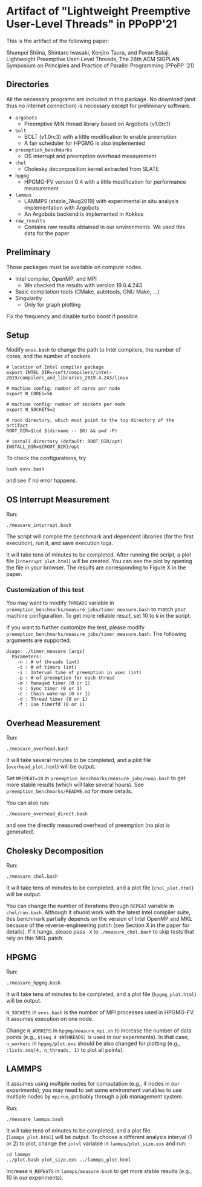 # Artifact of "Lightweight Preemptive User-Level Threads" in PPoPP'21

This is the artifact of the following paper:

Shumpei Shiina, Shintaro Iwasaki, Kenjiro Taura, and Pavan Balaji, Lightweight Preemptive User-Level Threads, The 26th ACM SIGPLAN Symposium on Principles and Practice of Parallel Programming (PPoPP '21)

## Directories

All the necessary programs are included in this package.  No download (and thus no internet connection) is necessary except for preliminary software.

- `argobots`
    - Preemptive M:N thread library based on Argobots (v1.0rc1)
- `bolt`
    - BOLT (v1.0rc3) with a little modification to enable preemption
    - A fair scheduler for HPGMG is also implemented
- `preemption_benchmarks`
    - OS interrupt and preemption overhead measurement
- `chol`
    - Cholesky decomposition kernel extracted from SLATE
- `hpgmg`
    - HPGMG-FV version 0.4 with a little modification for performance measurement
- `lammps`
    - LAMMPS (stable_7Aug2019) with experimental in situ analysis implementation with Argobots
    - An Argobots backend is implemented in Kokkos
- `raw_results`
    - Contains raw results obtained in our environments.  We used this data for the paper

## Preliminary

Those packages must be available on compute nodes.

- Intel compiler, OpenMP, and MPI
    - We checked the results with version 19.0.4.243
- Basic compilation tools (CMake, autotools, GNU Make, ...)
- Singularity
    - Only for graph plotting

Fix the frequency and disable turbo boost if possible.

## Setup

Modify `envs.bash` to change the path to Intel compilers, the number of cores, and the number of sockets.

```
# location of Intel compiler package
export INTEL_DIR=/soft/compilers/intel-2019/compilers_and_libraries_2019.4.243/linux

# machine config: number of cores per node
export N_CORES=56

# machine config: number of sockets per node
export N_SOCKETS=2

# root directory, which must point to the top directory of the artifact
ROOT_DIR=$(cd $(dirname -- $0) && pwd -P)

# install directory (default: ROOT_DIR/opt)
INSTALL_DIR=${ROOT_DIR}/opt
```

To check the configurations, try
```
bash envs.bash
```
and see if no error happens.

## OS Interrupt Measurement

Run:
```
./measure_interrupt.bash
```

The script will compile the benchmark and dependent libraries (for the first execution), run it, and save execution logs.

It will take tens of minutes to be completed.  After running the script, a plot file (`interrupt_plot.html`) will be created.
You can see the plot by opening the file in your browser.  The results are corresponding to Figure X in the paper.

### Customization of this test

You may want to modify `THREADS` variable in `preemption_benchmarks/measure_jobs/timer_measure.bash` to match your machine configuration.
To get more reliable result, set 10 to `N` in the script.

If you want to further customize the test, please modify `preemption_benchmarks/measure_jobs/timer_measure.bash`. The following arguments are supported.
```
Usage: ./timer_measure [args]
  Parameters:
    -n : # of threads (int)
    -t : # of timers (int)
    -i : Interval time of preemption in usec (int)
    -p : # of preemption for each thread
    -m : Managed timer (0 or 1)
    -s : Sync timer (0 or 1)
    -c : Chain wake-up (0 or 1)
    -d : Thread timer (0 or 1)
    -f : Use timerfd (0 or 1)
```

## Overhead Measurement

Run:
```
./measure_overhead.bash
```

It will take several minutes to be completed, and a plot file (`overhead_plot.html`) will be output.

Set `NREPEAT=10` in `preemption_benchmarks/measure_jobs/noop.bash` to get more stable results (which will take several hours).
See `preemption_benchmarks/README.md` for more details.

You can also run:
```
./measure_overhead_direct.bash
```
and see the directly measured overhead of preemption (no plot is generated).

## Cholesky Decomposition

Run:
```
./measure_chol.bash
```

It will take tens of minutes to be completed, and a plot file (`chol_plot.html`) will be output.

You can change the number of iterations through `REPEAT` variable in `chol/run.bash`.
Although it shuold work with the latest Intel compiler suite, this benchmark partially depends on the version of Intel OpenMP and MKL because of the reverse-engineering patch (see Section X in the paper for details).
If it hangs, please pass `-X` to `./measure_chol.bash` to skip tests that rely on this MKL patch.

## HPGMG

Run:
```
./measure_hpgmg.bash
```

It will take tens of minutes to be completed, and a plot file (`hpgmg_plot.html`) will be output.

`N_SOCKETS` in `envs.bash` is the number of MPI processes used in HPGMG-FV.
It assumes execution on one node.

Change `N_WORKERS` in `hpgmg/measure_mpi.sh` to increase the number of data points (e.g., `$(seq 4 $NTHREADS)` is used in our experiments).
In that case, `n_workers` in `hpgmg/plot.exs` should be also changed for plotting (e.g., `:lists.seq(4, n_threads, 1)` to plot all points).

## LAMMPS

It assumes using multiple nodes for computation (e.g., 4 nodes in our experiments); you may need to set some environment variables to use multiple nodes by `mpirun`, probably through a job management system.

Run:
```
./measure_lammps.bash
```

It will take tens of minutes to be completed, and a plot file (`lammps_plot.html`) will be output.
To choose a different analysis interval (1 or 2) to plot, change the `intvl` variable in `lammps/plot_size.exs` and run:

```
cd lammps
../plot.bash plot_size.exs ../lammps_plot.html
```

Increase `N_REPEATS` in `lammps/measure.bash` to get more stable results (e.g., 10 in our experiments).
